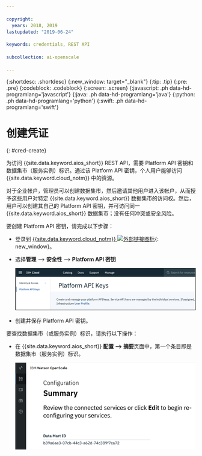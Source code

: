 ```yaml
---

copyright:
  years: 2018, 2019
lastupdated: "2019-06-24"

keywords: credentials, REST API

subcollection: ai-openscale

---
```


{:shortdesc: .shortdesc}
{:new_window: target="_blank"}
{:tip: .tip}
{:pre: .pre}
{:codeblock: .codeblock}
{:screen: .screen}
{:javascript: .ph data-hd-programlang='javascript'}
{:java: .ph data-hd-programlang='java'}
{:python: .ph data-hd-programlang='python'}
{:swift: .ph data-hd-programlang='swift'}

# 创建凭证
{: #cred-create}

为访问 {{site.data.keyword.aios_short}} REST API，需要 Platform API 密钥和数据集市（服务实例）标识。通过该 Platform API 密钥，个人用户能够访问 {{site.data.keyword.cloud_notm}} 中的资源。

对于企业帐户，管理员可以创建数据集市，然后邀请其他用户进入该帐户，从而授予这些用户对特定 {{site.data.keyword.aios_short}} 数据集市的访问权。然后，用户可以创建其自己的 Platform API 密钥，并可访问同一 {{site.data.keyword.aios_short}} 数据集市；没有任何冲突或安全风险。

要创建 Platform API 密钥，请完成以下步骤：

- 登录到 [{{site.data.keyword.cloud_notm}} ![外部链接图标](../../icons/launch-glyph.svg "外部链接图标")](https://{DomainName}){: new_window}。

- 选择**管理** --> **安全性** --> **Platform API 密钥**

    ![Platform API 密钥](images/cred-api-key.png)

- 创建并保存 Platform API 密钥。

要查找数据集市（或服务实例）标识，请执行以下操作：

- 在 {{site.data.keyword.aios_short}} **配置 --> 摘要**页面中，第一个条目即是数据集市（服务实例）标识。

    ![数据集市标识](images/data-mart-id.png)
